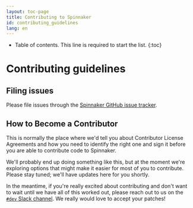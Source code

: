 ```yaml
---
layout: toc-page
title: Contributing to Spinnaker
id: contributing_guidelines
lang: en
---
```


* Table of contents. This line is required to start the list.
{:toc}

# Contributing guidelines

## Filing issues

Please file issues through the [Spinnaker GitHub issue
tracker](https://github.com/spinnaker/spinnaker/issues).

## How to Become a Contributor

This is normally the place where we'd tell you about Contributor
License Agreements and how you need to identify the right one and sign
it before you are able to contribute code to Spinnaker.

We'll probably end up doing something like this, but at the moment
we're exploring options that might make it easier for most of you to
contribute. Please stay tuned; we'll have updates here for you
shortly.

In the meantime, if you're really excited about contributing and don't
want to wait until we have all of this worked out, please reach out to
us on the [<code>#dev</code> Slack
channel](https://spinnakerteam.slack.com/messages/dev). We really would love to
accept your patches!
